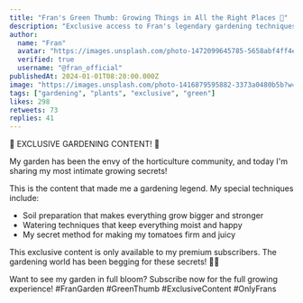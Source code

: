 ```yaml
---
title: "Fran's Green Thumb: Growing Things in All the Right Places 🌱"
description: "Exclusive access to Fran's legendary gardening techniques"
author:
  name: "Fran"
  avatar: "https://images.unsplash.com/photo-1472099645785-5658abf4ff4e?w=150&h=150&fit=crop&crop=face"
  verified: true
  username: "@fran_official"
publishedAt: 2024-01-01T08:20:00.000Z
image: "https://images.unsplash.com/photo-1416879595882-3373a0480b5b?w=800&h=400&fit=crop"
tags: ["gardening", "plants", "exclusive", "green"]
likes: 298
retweets: 73
replies: 41
---
```


🌱 EXCLUSIVE GARDENING CONTENT! 🌱

My garden has been the envy of the horticulture community, and today I'm sharing my most intimate growing secrets!

This is the content that made me a gardening legend. My special techniques include:
- Soil preparation that makes everything grow bigger and stronger
- Watering techniques that keep everything moist and happy
- My secret method for making my tomatoes firm and juicy

This exclusive content is only available to my premium subscribers. The gardening world has been begging for these secrets! 🌿✨

Want to see my garden in full bloom? Subscribe now for the full growing experience! #FranGarden #GreenThumb #ExclusiveContent #OnlyFrans 